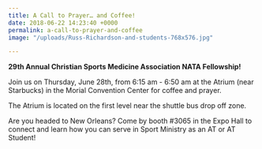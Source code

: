 ```yaml
---
title: A Call to Prayer… and Coffee!
date: 2018-06-22 14:23:40 +0000
permalink: a-call-to-prayer-and-coffee
image: "/uploads/Russ-Richardson-and-students-768x576.jpg"

---
```

**29th Annual Christian Sports Medicine Association NATA Fellowship!**

Join us on Thursday, June 28th, from 6:15 am - 6:50 am at the Atrium (near Starbucks) in the Morial Convention Center for coffee and prayer.

The Atrium is located on the first level near the shuttle bus drop off zone.

Are you headed to New Orleans? Come by booth #3065 in the Expo Hall to connect and learn how you can serve in Sport Ministry as an AT or AT Student!